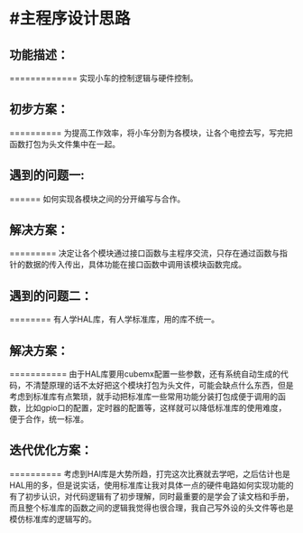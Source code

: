 #主程序设计思路
================
## 功能描述：
=============
  实现小车的控制逻辑与硬件控制。<br>
## 初步方案：
==========
  为提高工作效率，将小车分割为各模块，让各个电控去写，写完把函数打包为头文件集中在一起。<br>
## 遇到的问题一:
======
  如何实现各模块之间的分开编写与合作。<br>
## 解决方案：
=========
  决定让各个模块通过接口函数与主程序交流，只存在通过函数与指针的数据的传入传出，具体功能在接口函数中调用该模块函数完成。<br>
## 遇到的问题二：
========
  有人学HAL库，有人学标准库，用的库不统一。<br>
## 解决方案：
===========
  由于HAL库要用cubemx配置一些参数，还有系统自动生成的代码，不清楚原理的话不太好把这个模块打包为头文件，可能会缺点什么东西，但是考虑到标准库有点繁琐，就手动把标准库一些常用功能分装打包成便于调用的函数，比如gpio口的配置，定时器的配置等，这样就可以降低标准库的使用难度，便于合作，统一标准。<br>
## 迭代优化方案：
==========
  考虑到HAl库是大势所趋，打完这次比赛就去学吧，之后估计也是HAL用的多，但是说实话，使用标准库让我对具体一点的硬件电路如何实现功能的有了初步认识，对代码逻辑有了初步理解，同时最重要的是学会了读文档和手册，而且整个标准库的函数之间的逻辑我觉得也很合理，我自己写外设的头文件等也是模仿标准库的逻辑写的。

